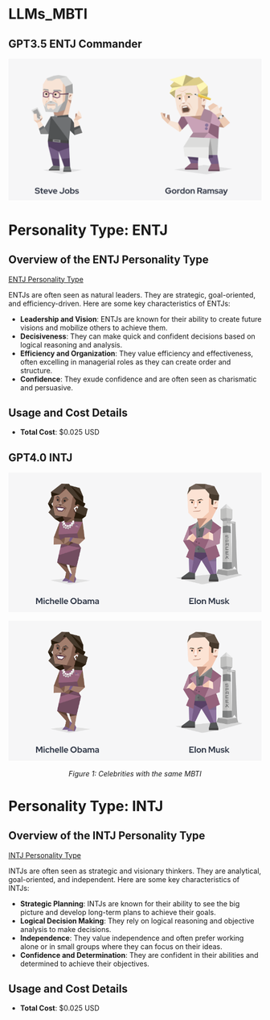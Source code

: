 
# LLMs_MBTI

## GPT3.5 ENTJ Commander

![Celebrities with same MBTI](ENTJ.png "Celebrities with same MBTI")
# Personality Type: ENTJ


## Overview of the ENTJ Personality Type

[ENTJ Personality Type](https://www.16personalities.com/entj-personality)

ENTJs are often seen as natural leaders. They are strategic, goal-oriented, and efficiency-driven. Here are some key characteristics of ENTJs:

- **Leadership and Vision**: ENTJs are known for their ability to create future visions and mobilize others to achieve them.
- **Decisiveness**: They can make quick and confident decisions based on logical reasoning and analysis.
- **Efficiency and Organization**: They value efficiency and effectiveness, often excelling in managerial roles as they can create order and structure.
- **Confidence**: They exude confidence and are often seen as charismatic and persuasive.

## Usage and Cost Details

- **Total Cost**: $0.025 USD

## GPT4.0 INTJ 
![Celebrities with same MBTI](INTJ.png "Celebrities with same MBTI")
<div style="text-align: center;">
  <img src="INTJ.png" alt="Celebrities with same MBTI" title="Celebrities with same MBTI" />
  <p><i>Figure 1: Celebrities with the same MBTI</i></p>
</div>


# Personality Type: INTJ

## Overview of the INTJ Personality Type

[INTJ Personality Type](https://www.16personalities.com/intj-personality)

INTJs are often seen as strategic and visionary thinkers. They are analytical, goal-oriented, and independent. Here are some key characteristics of INTJs:

- **Strategic Planning**: INTJs are known for their ability to see the big picture and develop long-term plans to achieve their goals.
- **Logical Decision Making**: They rely on logical reasoning and objective analysis to make decisions.
- **Independence**: They value independence and often prefer working alone or in small groups where they can focus on their ideas.
- **Confidence and Determination**: They are confident in their abilities and determined to achieve their objectives.

## Usage and Cost Details

- **Total Cost**: $0.025 USD